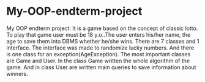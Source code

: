 # My-OOP-endterm-project
My OOP endterm project:
It is a game based on the concept of classic lotto. To play that game user must be 18 y.o..The user enters his/her name, the age to save them into DBMS whether he/she wins.
There are 7 classes and 1 interface. The interface was made to randomize lucky numbers. And there is one class for an exception(AgeException). The most important classes are Game and User. In the class Game written the whole algorithm of the game. And in class User are written main queries to save information about winners.
